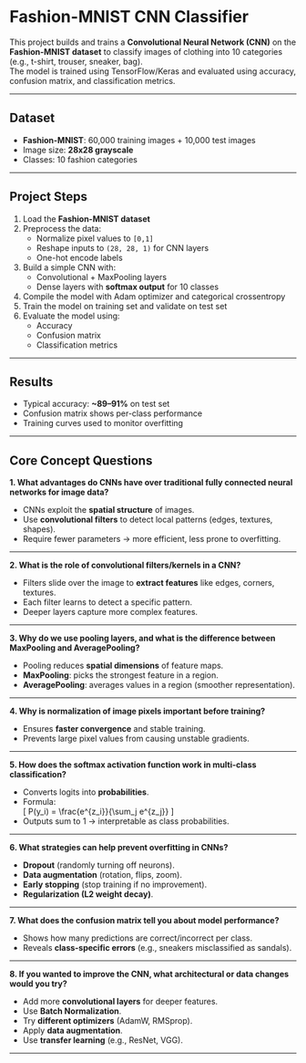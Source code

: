#  Fashion-MNIST CNN Classifier

This project builds and trains a **Convolutional Neural Network (CNN)** on the **Fashion-MNIST dataset** to classify images of clothing into 10 categories (e.g., t-shirt, trouser, sneaker, bag).  
The model is trained using TensorFlow/Keras and evaluated using accuracy, confusion matrix, and classification metrics.

---

##  Dataset
- **Fashion-MNIST**: 60,000 training images + 10,000 test images  
- Image size: **28x28 grayscale**  
- Classes: 10 fashion categories  

---

##  Project Steps
1. Load the **Fashion-MNIST dataset**  
2. Preprocess the data:  
   - Normalize pixel values to `[0,1]`  
   - Reshape inputs to `(28, 28, 1)` for CNN layers  
   - One-hot encode labels  
3. Build a simple CNN with:  
   - Convolutional + MaxPooling layers  
   - Dense layers with **softmax output** for 10 classes  
4. Compile the model with Adam optimizer and categorical crossentropy  
5. Train the model on training set and validate on test set  
6. Evaluate the model using:  
   - Accuracy  
   - Confusion matrix  
   - Classification metrics  

---

##  Results
- Typical accuracy: **~89–91%** on test set  
- Confusion matrix shows per-class performance  
- Training curves used to monitor overfitting  

---

##  Core Concept Questions

**1. What advantages do CNNs have over traditional fully connected neural networks for image data?**  
- CNNs exploit the **spatial structure** of images.  
- Use **convolutional filters** to detect local patterns (edges, textures, shapes).  
- Require fewer parameters → more efficient, less prone to overfitting.  

---

**2. What is the role of convolutional filters/kernels in a CNN?**  
- Filters slide over the image to **extract features** like edges, corners, textures.  
- Each filter learns to detect a specific pattern.  
- Deeper layers capture more complex features.  

---

**3. Why do we use pooling layers, and what is the difference between MaxPooling and AveragePooling?**  
- Pooling reduces **spatial dimensions** of feature maps.  
- **MaxPooling**: picks the strongest feature in a region.  
- **AveragePooling**: averages values in a region (smoother representation).  

---

**4. Why is normalization of image pixels important before training?**  
- Ensures **faster convergence** and stable training.  
- Prevents large pixel values from causing unstable gradients.  

---

**5. How does the softmax activation function work in multi-class classification?**  
- Converts logits into **probabilities**.  
- Formula:  
  \[
  P(y_i) = \frac{e^{z_i}}{\sum_j e^{z_j}}
  \]  
- Outputs sum to 1 → interpretable as class probabilities.  

---

**6. What strategies can help prevent overfitting in CNNs?**  
- **Dropout** (randomly turning off neurons).  
- **Data augmentation** (rotation, flips, zoom).  
- **Early stopping** (stop training if no improvement).  
- **Regularization (L2 weight decay)**.  

---

**7. What does the confusion matrix tell you about model performance?**  
- Shows how many predictions are correct/incorrect per class.  
- Reveals **class-specific errors** (e.g., sneakers misclassified as sandals).  

---

**8. If you wanted to improve the CNN, what architectural or data changes would you try?**  
- Add more **convolutional layers** for deeper features.  
- Use **Batch Normalization**.  
- Try **different optimizers** (AdamW, RMSprop).  
- Apply **data augmentation**.  
- Use **transfer learning** (e.g., ResNet, VGG).  

---

